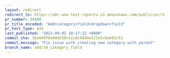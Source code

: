```yaml
---
layout: redirect
redirect_to: https://a8c-woo-test-reports.s3.amazonaws.com/public/pr/34400/e2e/index.html
pr_number: 34400
pr_title_encoded: "Add+category+field+dropdown+field"
pr_test_type: e2e
last_published: "2022-09-02 18:17:22 +0000"
commit_sha: 3be849f0a00d230ce1cdc98d4e122e5c6ee02c51
commit_message: "Fix issue with creating new category with parent"
branch_name: add/34_category_field
---
```

